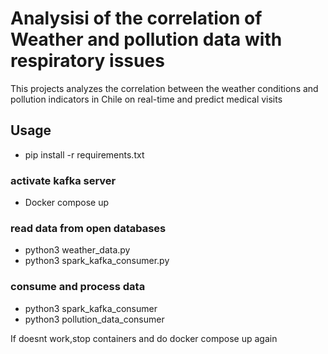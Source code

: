 # Analysisi of the correlation of Weather and pollution data with respiratory issues
This projects analyzes the correlation  between the weather conditions and pollution indicators in Chile on real-time and predict medical visits
## Usage
- pip install -r requirements.txt
### activate kafka server
- Docker compose up
### read data from open databases
- python3 weather_data.py
- python3 spark_kafka_consumer.py 
### consume and process data
- python3 spark_kafka_consumer
- python3 pollution_data_consumer

If doesnt work,stop containers and do docker compose up again 